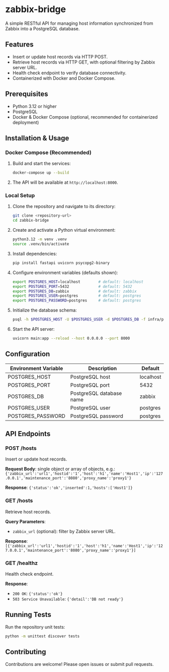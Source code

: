# zabbix-bridge

A simple RESTful API for managing host information synchronized from Zabbix into a PostgreSQL database.

## Features

- Insert or update host records via HTTP POST.
- Retrieve host records via HTTP GET, with optional filtering by Zabbix server URL.
- Health check endpoint to verify database connectivity.
- Containerized with Docker and Docker Compose.

## Prerequisites

- Python 3.12 or higher
- PostgreSQL
- Docker & Docker Compose (optional, recommended for containerized deployment)

## Installation & Usage

### Docker Compose (Recommended)

1. Build and start the services:

   ```bash
   docker-compose up --build
   ```

2. The API will be available at `http://localhost:8000`.

### Local Setup

1. Clone the repository and navigate to its directory:

   ```bash
   git clone <repository-url>
   cd zabbix-bridge
   ```

2. Create and activate a Python virtual environment:

   ```bash
   python3.12 -m venv .venv
   source .venv/bin/activate
   ```

3. Install dependencies:

   ```bash
   pip install fastapi uvicorn psycopg2-binary
   ```

4. Configure environment variables (defaults shown):

   ```bash
   export POSTGRES_HOST=localhost        # default: localhost
   export POSTGRES_PORT=5432             # default: 5432
   export POSTGRES_DB=zabbix             # default: zabbix
   export POSTGRES_USER=postgres         # default: postgres
   export POSTGRES_PASSWORD=postgres     # default: postgres
   ```

5. Initialize the database schema:

   ```bash
   psql -h $POSTGRES_HOST -U $POSTGRES_USER -d $POSTGRES_DB -f infra/postgres/init.sql
   ```

6. Start the API server:

   ```bash
   uvicorn main:app --reload --host 0.0.0.0 --port 8000
   ```

## Configuration

| Environment Variable | Description                  | Default     |
| -------------------- | ---------------------------- | ----------- |
| POSTGRES_HOST        | PostgreSQL host              | localhost   |
| POSTGRES_PORT        | PostgreSQL port              | 5432        |
| POSTGRES_DB          | PostgreSQL database name     | zabbix      |
| POSTGRES_USER        | PostgreSQL user              | postgres    |
| POSTGRES_PASSWORD    | PostgreSQL password          | postgres    |

## API Endpoints

### POST /hosts

Insert or update host records.

**Request Body**: single object or array of objects, e.g.:
`{'zabbix_url':'url1','hostid':'1','host':'h1','name':'Host1','ip':'127.0.0.1','maintenance_port':'8080','proxy_name':'proxy1'}`

**Response**: `{'status':'ok','inserted':1,'hosts':['Host1']}`

### GET /hosts

Retrieve host records.

**Query Parameters**:

- `zabbix_url` (optional): filter by Zabbix server URL.

**Response**: `[{'zabbix_url':'url1','hostid':'1','host':'h1','name':'Host1','ip':'127.0.0.1','maintenance_port':'8080','proxy_name':'proxy1'}]`

### GET /healthz

Health check endpoint.

**Response**:

- `200 OK`: `{'status':'ok'}`
- `503 Service Unavailable`: `{'detail':'DB not ready'}`

## Running Tests

Run the repository unit tests:

```bash
python -m unittest discover tests
```

## Contributing

Contributions are welcome! Please open issues or submit pull requests.

